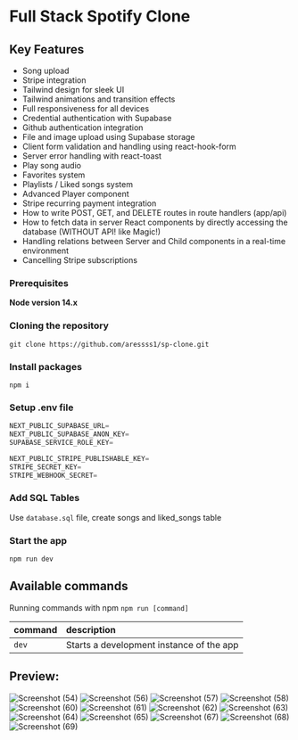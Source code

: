 # Full Stack Spotify Clone

## Key Features


+  Song upload
+  Stripe integration
+  Tailwind design for sleek UI
+  Tailwind animations and transition effects
+  Full responsiveness for all devices
+  Credential authentication with Supabase
+  Github authentication integration
+  File and image upload using Supabase storage
+  Client form validation and handling using react-hook-form
+  Server error handling with react-toast
+  Play song audio
+  Favorites system
+  Playlists / Liked songs system
+  Advanced Player component
+  Stripe recurring payment integration
+  How to write POST, GET, and DELETE routes in route handlers (app/api)
+  How to fetch data in server React components by directly accessing the database (WITHOUT API! like Magic!)
+  Handling relations between Server and Child components in a real-time environment
+  Cancelling Stripe subscriptions


### Prerequisites

**Node version 14.x**

### Cloning the repository

```shell
git clone https://github.com/aressss1/sp-clone.git
```

### Install packages

```shell
npm i
```

### Setup .env file


```js
NEXT_PUBLIC_SUPABASE_URL=
NEXT_PUBLIC_SUPABASE_ANON_KEY=
SUPABASE_SERVICE_ROLE_KEY=

NEXT_PUBLIC_STRIPE_PUBLISHABLE_KEY=
STRIPE_SECRET_KEY=
STRIPE_WEBHOOK_SECRET=
```

### Add SQL Tables
Use `database.sql` file, create songs and liked_songs table 

### Start the app

```shell
npm run dev
```

## Available commands

Running commands with npm `npm run [command]`

| command         | description                              |
| :-------------- | :--------------------------------------- |
| `dev`           | Starts a development instance of the app |

  ## Preview: 

  
![Screenshot (54)](https://github.com/aressss1/sp-clone/assets/127649710/35721094-4e91-4426-a03b-c40fc523df4c)
![Screenshot (56)](https://github.com/aressss1/sp-clone/assets/127649710/1aed5194-02a8-4c4d-aadd-fd5e55f4643a)
![Screenshot (57)](https://github.com/aressss1/sp-clone/assets/127649710/3267f106-cecb-45b9-93b9-e90af1dbb492)
![Screenshot (58)](https://github.com/aressss1/sp-clone/assets/127649710/c225d697-8784-4260-860d-ada55c30fc54)
![Screenshot (60)](https://github.com/aressss1/sp-clone/assets/127649710/eaa419eb-509f-4053-93d9-a46e575888ea)
![Screenshot (61)](https://github.com/aressss1/sp-clone/assets/127649710/4c7a5e45-b8c6-441d-8f7a-f6c5bd434a25)
![Screenshot (62)](https://github.com/aressss1/sp-clone/assets/127649710/195e3a60-9244-4cee-8a54-23be0f709144)
![Screenshot (63)](https://github.com/aressss1/sp-clone/assets/127649710/11f92799-7ec9-4ff5-89f5-761e37b1898c)
![Screenshot (64)](https://github.com/aressss1/sp-clone/assets/127649710/21f7702c-27dd-44b3-90c5-23f7eff4099a)
![Screenshot (65)](https://github.com/aressss1/sp-clone/assets/127649710/d6c45acc-6dff-48f7-8ba8-d936ae23ad00)
![Screenshot (67)](https://github.com/aressss1/sp-clone/assets/127649710/634f4095-8ac6-4c41-882b-cd16d52c4f1f)
![Screenshot (68)](https://github.com/aressss1/sp-clone/assets/127649710/7e1a1353-efe3-42f3-9979-0bafa69d81a8)
![Screenshot (69)](https://github.com/aressss1/sp-clone/assets/127649710/03ff234d-4272-4dac-91bf-91d4fc305df0)



